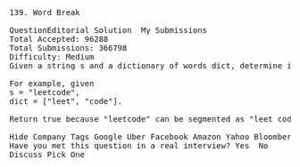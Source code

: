 <pre>
139. Word Break  

QuestionEditorial Solution  My Submissions
Total Accepted: 96288
Total Submissions: 366798
Difficulty: Medium
Given a string s and a dictionary of words dict, determine if s can be segmented into a space-separated sequence of one or more dictionary words.

For example, given
s = "leetcode",
dict = ["leet", "code"].

Return true because "leetcode" can be segmented as "leet code".

Hide Company Tags Google Uber Facebook Amazon Yahoo Bloomberg Pocket Gems
Have you met this question in a real interview? Yes  No
Discuss Pick One

</pre>
